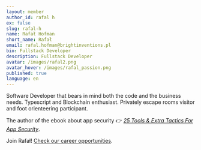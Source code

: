 ```yaml
---
layout: member
author_id: rafal h
ex: false
slug: rafal-h
name: Rafał Hofman
short_name: Rafał
email: rafal.hofman@brightinventions.pl
bio: Fullstack Developer
description: Fullstack Developer
avatar: /images/rafal2.png
avatar_hover: /images/rafal_passion.png
published: true
language: en
---
```

Software Developer that bears in mind both the code and the business needs. Typescript and Blockchain enthusiast. Privately escape rooms visitor and foot orienteering participant.

The author of the ebook about app security 👉 *[25 Tools & Extra Tactics For App Security](https://brightinventions.pl/blog/app-security-free-ebook/)*.

Join Rafał! [Check our career opportunities](/career).

